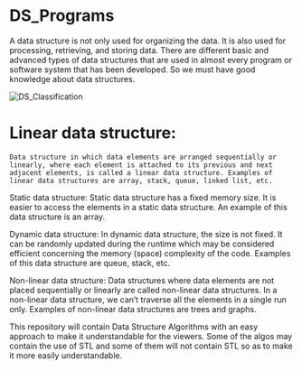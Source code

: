 # DS_Programs

A data structure is not only used for organizing the data. It is also used for processing, retrieving, and storing data. There are different basic and advanced types of data structures that are used in almost every program or software system that has been developed. So we must have good knowledge about data structures. 


![DS_Classification](https://user-images.githubusercontent.com/96066261/219001712-e978b525-6d57-435d-9b01-dc252bc56567.jpg)


# Linear data structure:
    Data structure in which data elements are arranged sequentially or linearly, where each element is attached to its previous and next adjacent elements, is called a linear data structure. Examples of linear data structures are array, stack, queue, linked list, etc.

Static data structure: 
    Static data structure has a fixed memory size. It is easier to access the elements in a static data structure. An example of this data structure is an array.

Dynamic data structure: 
    In dynamic data structure, the size is not fixed. It can be randomly updated during the runtime which may be considered efficient concerning the memory (space) complexity of the code. Examples of this data structure are queue, stack, etc.

Non-linear data structure: 
    Data structures where data elements are not placed sequentially or linearly are called non-linear data structures. In a non-linear data structure, we can’t traverse all the elements in a single run only. Examples of non-linear data structures are trees and graphs.


This repository will contain Data Structure Algorithms with an easy approach to make it understandable for the viewers.
Some of the algos may contain the use of STL and some of them will not contain STL so as to make it more easily understandable.
